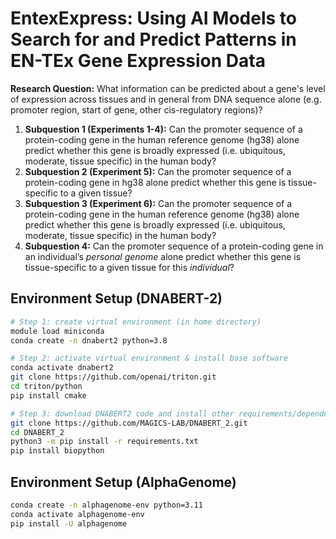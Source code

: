 # EntexExpress: Using AI Models to Search for and Predict Patterns in EN-TEx Gene Expression Data

**Research Question:** What information can be predicted about a gene's level of expression across tissues and in general from DNA sequence alone (e.g. promoter region, start of gene, other cis-regulatory regions)?

1. **Subquestion 1 (Experiments 1-4):** Can the promoter sequence of a protein-coding gene in the human reference genome (hg38) alone predict whether this gene is broadly expressed (i.e. ubiquitous, moderate, tissue specific) in the human body?
2. **Subquestion 2 (Experiment 5):** Can the promoter sequence of a protein-coding gene in hg38 alone predict whether this gene is tissue-specific to a given tissue?
3. **Subquestion 3 (Experiment 6):** Can the promoter sequence of a protein-coding gene in the human reference genome (hg38) alone predict whether this gene is broadly expressed (i.e. ubiquitous, moderate, tissue specific) in the human body?
4. **Subquestion 4:** Can the promoter sequence of a protein-coding gene in an individual’s *personal genome* alone predict whether this gene is tissue-specific to a given tissue for this *individual*?


## Environment Setup (DNABERT-2)

```bash
# Step 1: create virtual environment (in home directory)
module load miniconda
conda create -n dnabert2 python=3.8

# Step 2: activate virtual environment & install base software
conda activate dnabert2
git clone https://github.com/openai/triton.git
cd triton/python
pip install cmake

# Step 3: download DNABERT2 code and install other requirements/dependencies (back in home directory)
git clone https://github.com/MAGICS-LAB/DNABERT_2.git
cd DNABERT_2
python3 -m pip install -r requirements.txt
pip install biopython
```

## Environment Setup (AlphaGenome)

```bash
conda create -n alphagenome-env python=3.11
conda activate alphagenome-env
pip install -U alphagenome
```
